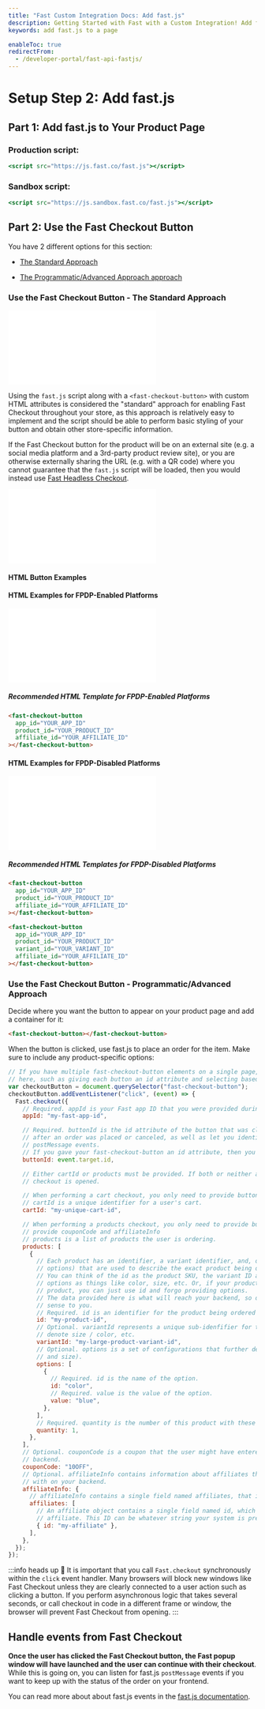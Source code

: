 ```yaml
---
title: "Fast Custom Integration Docs: Add fast.js"
description: Getting Started with Fast with a Custom Integration! Add fast.js to your page.
keywords: add fast.js to a page

enableToc: true
redirectFrom:
  - /developer-portal/fast-api-fastjs/
---
```


# Setup Step 2: Add fast.js

## Part 1: Add fast.js to Your Product Page

### Production script:

```jsx
<script src="https://js.fast.co/fast.js"></script>
```

### Sandbox script:

```jsx
<script src="https://js.sandbox.fast.co/fast.js"></script>
```

## Part 2: Use the Fast Checkout Button

You have 2 different options for this section:

- [The Standard Approach](#use-the-fast-checkout-button---the-standard-approach)

- [The Programmatic/Advanced Approach approach](#use-the-fast-checkout-button---programmaticadvanced-approach)

### Use the Fast Checkout Button - The Standard Approach

<embed src="/reusables/for-developers/_platform_headless_all_intro_standard_approach_with_fast_js.md" />

Using the `fast.js` script along with a `<fast-checkout-button>` with custom HTML attributes is considered the "standard" approach for enabling Fast Checkout throughout your store, as this approach is relatively easy to implement and the script should be able to perform basic styling of your button and obtain other store-specific information.

If the Fast Checkout button for the product will be on an external site (e.g. a social media platform and a 3rd-party product review site), or you are otherwise externally sharing the URL (e.g. with a QR code) where you cannot guarantee that the `fast.js` script will be loaded, then you would instead use [Fast Headless Checkout](../headless/use-fast-headless-checkout.md).

<embed src="/reusables/for-developers/_platform_headless_all_table_url_parameters_and_html_attributes.md" />

#### HTML Button Examples

#### HTML Examples for FPDP-Enabled Platforms

<embed src="/reusables/for-developers/_platform_headless_fpdp_enabled_html_button_examples.md" />

##### Recommended HTML Template for FPDP-Enabled Platforms

```html Template Button
<fast-checkout-button
  app_id="YOUR_APP_ID"
  product_id="YOUR_PRODUCT_ID"
  affiliate_id="YOUR_AFFILIATE_ID"
></fast-checkout-button>
```

#### HTML Examples for FPDP-Disabled Platforms

<embed src="/reusables/for-developers/_platform_headless_fpdp_disabled_html_button_examples.md" />

##### Recommended HTML Templates for FPDP-Disabled Platforms

```html Template Button for Product with Only 1 Variant
<fast-checkout-button
  app_id="YOUR_APP_ID"
  product_id="YOUR_PRODUCT_ID"
  affiliate_id="YOUR_AFFILIATE_ID"
></fast-checkout-button>
```

```html Template Button for Specific Product Variant
<fast-checkout-button
  app_id="YOUR_APP_ID"
  product_id="YOUR_PRODUCT_ID"
  variant_id="YOUR_VARIANT_ID"
  affiliate_id="YOUR_AFFILIATE_ID"
></fast-checkout-button>
```

### Use the Fast Checkout Button - Programmatic/Advanced Approach

Decide where you want the button to appear on your product page and add a container for it:

```html
<fast-checkout-button></fast-checkout-button>
```

When the button is clicked, use fast.js to place an order for the item. Make sure to include any product-specific options:

```jsx
// If you have multiple fast-checkout-button elements on a single page, you'll want to use a more specific selector
// here, such as giving each button an id attribute and selecting based off of that.
var checkoutButton = document.querySelector("fast-checkout-button");
checkoutButton.addEventListener("click", (event) => {
  Fast.checkout({
    // Required. appId is your Fast app ID that you were provided during seller onboarding.
    appId: "my-fast-app-id",

    // Required. buttonId is the id attribute of the button that was clicked
    // after an order was placed or canceled, as well as let you identify which button was clicked when listening for
    // postMessage events.
    // If you gave your fast-checkout-button an id attribute, then you can just use event.target.id here.
    buttonId: event.target.id,

    // Either cartId or products must be provided. If both or neither are provided, an error will be thrown before
    // checkout is opened.

    // When performing a cart checkout, you only need to provide buttonId and cartId.
    // cartId is a unique identifier for a user's cart.
    cartId: "my-unique-cart-id",

    // When performing a products checkout, you only need to provide buttonId and products. You can also optionally
    // provide couponCode and affiliateInfo
    // products is a list of products the user is ordering.
    products: [
      {
        // Each product has an identifier, a variant identifier, and, optionally, a set of configurations (called
        // options) that are used to describe the exact product being ordered.
        // You can think of the id as the product SKU, the variant ID as a sub-identifier to the product, and the
        // options as things like color, size, etc. Or, if your product identifiers already define exactly one
        // product, you can just use id and forgo providing options.
        // The data provided here is what will reach your backend, so describe your products however makes the most
        // sense to you.
        // Required. id is an identifier for the product being ordered
        id: "my-product-id",
        // Optional. variantId represents a unique sub-idenfifier for this product. These are sometimes used to
        // denote size / color, etc.
        variantId: "my-large-product-variant-id",
        // Optional. options is a set of configurations that further describe the product being ordered (e.g. color
        // and size).
        options: [
          {
            // Required. id is the name of the option.
            id: "color",
            // Required. value is the value of the option.
            value: "blue",
          },
        ],
        // Required. quantity is the number of this product with these configurations being ordered.
        quantity: 1,
      },
    ],
    // Optional. couponCode is a coupon that the user might have entered that you would like to pass on to your
    // backend.
    couponCode: "10OFF",
    // Optional. affiliateInfo contains information about affiliates that you would like to attribute this purchase
    // with on your backend.
    affiliateInfo: {
      // affiliateInfo contains a single field named affiliates, that is an array of affiliate objects.
      affiliates: [
        // An affiliate object contains a single field named id, which is a unique identifier associated with this
        // affiliate. This ID can be whatever string your system is prepared to interpret.
        { id: "my-affiliate" },
      ],
    },
  });
});
```

:::info heads up
🚨 It is important that you call `Fast.checkout` synchronously within the `click` event handler. Many browsers will block new windows like Fast Checkout unless they are clearly connected to a user action such as clicking a button. If you perform asynchronous logic that takes several seconds, or call checkout in code in a different frame or window, the browser will prevent Fast Checkout from opening.
:::

## Handle events from Fast Checkout

**Once the user has clicked the Fast Checkout button, the Fast popup window will have launched and the user can continue with their checkout**. While this is going on, you can listen for fast.js `postMessage` events if you want to keep up with the status of the order on your frontend.

You can read more about about fast.js events in the [fast.js documentation](/developer-portal/for-developers/custom-integration/fast-api/events/).
